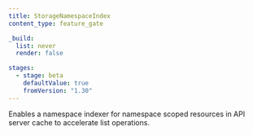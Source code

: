 ```yaml
---
title: StorageNamespaceIndex
content_type: feature_gate

_build:
  list: never
  render: false

stages:
  - stage: beta 
    defaultValue: true
    fromVersion: "1.30"
---
```

Enables a namespace indexer for namespace scoped resources
in API server cache to accelerate list operations.

